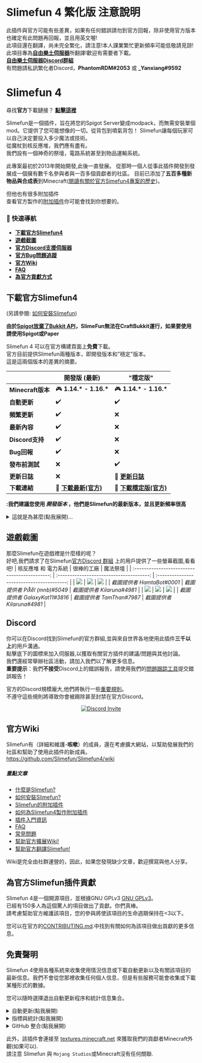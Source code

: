 # Slimefun 4 繁化版 注意說明
此插件與官方可能有些差異，如果有任何錯誤請勿到官方回報，除非使用官方版本也確定有此問題再回報，並且用英文喔!<br>
此項目還在翻譯，尚未完全繁化，請注意!本人課業繁忙更新頻率可能低敬請見諒!<br>
此項目專為[**自由樂土伺服器**](https://s.mcfreeland.net)所翻譯!歡迎有需要者下載。<br>
[**自由樂土伺服器Discord群組**](https://discord.gg/yTyJffF)<br>
有問題請私訊繁化者Discord，**PhantomRDM#2053** 或 **_Yanxiang#9592**

# Slimefun 4
尋找**官方**下載鏈接？ [**點擊這裡**](https://github.com/Slimefun/Slimefun4/blob/master/README.md#download-slimefun-4)

Slimefun是一個插件，旨在將您的Spigot Server變成modpack，而無需安裝單個mod。它提供了您可能想像的一切。從背包到噴氣背包！ Slimefun讓每個玩家可以自己決定要投入多少魔法或技術。<br>
從魔杖到核反應堆，我們應有盡有。<br>
我們設有一個神奇的祭壇，電路系統甚至到物品運輸系統。

此專案最初於2013年開始開發,此後一直發展。
從那時一個人從事此插件開發到發展成一個擁有數千名參與者與一百多個貢獻者的社區。
目前已添加了**五百多種新物品與合成表**到Minecraft([閱讀有關於官方Simefun4專案的歷史](https://github.com/Slimefun/Slimefun4/wiki/Slimefun-in-a-nutshell))。

但他也有很多附加插件<br>
查看官方製作的[附加插件](https://github.com/Slimefun/Slimefun4/wiki/Addons)你可能會找到你想要的。

### :compass: 快速導航
* **[下載官方Slimefun4](#下載官方Slimefun4)**
* **[遊戲截圖](#遊戲截圖)**
* **[官方Discord支援伺服器](#discord)**
* **[官方Bug問題追蹤](https://github.com/Slimefun/Slimefun4/issues)**
* **[官方Wiki](https://github.com/Slimefun/Slimefun4/wiki)**
* **[FAQ](https://github.com/Slimefun/Slimefun4/wiki/FAQ)**
* **[為官方貢獻方式](https://github.com/Slimefun/Slimefun4/blob/master/CONTRIBUTING.md)**

## 下載官方Slimefun4
(另請參閱: [如何安裝Slimefun](https://github.com/Slimefun/Slimefun4/wiki/Installing-Slimefun))

**由於[Spigot放棄了Bukkit API](https://www.spigotmc.org/threads/spigot-bungeecord-1-16-1.447405/#post-3852349)，SlimeFun無法在CraftBukkit運行，如果要使用請使用Spigot或Paper**

Slimefun 4 可以在官方構建頁面上**免費**下載。<br>
官方目前提供Slimefun兩種版本，即開發版本和"穩定"版本。<br>
這是這兩個版本的差異的摘要。

| | 開發版 (最新) | "穩定版" |
| ------------------ | -------- | -------- |
| **Minecraft版本** | :video_game: **1.14.\* - 1.16.\*** | :video_game: **1.14.\* - 1.16.\*** |
| **自動更新** | :heavy_check_mark: | :heavy_check_mark: |
| **頻繁更新** | :heavy_check_mark: | :x: |
| **最新內容** | :heavy_check_mark: | :x: |
| **Discord支持** | :heavy_check_mark: | :x: |
| **Bug回報** | :heavy_check_mark: | :x: |
| **發布前測試** | :x: | :heavy_check_mark: |
| **更新日誌** | :x: | :memo: **[更新日誌](https://github.com/Slimefun/Slimefun4/blob/master/CHANGELOG.md)** |
| **下載連結** | :floppy_disk: **[下載最新(官方)](https://thebusybiscuit.github.io/builds/TheBusyBiscuit/Slimefun4/master/)** | :floppy_disk: **[下載穩定版(官方)](https://thebusybiscuit.github.io/builds/TheBusyBiscuit/Slimefun4/stable/)** |

**:我們建議您使用 _開發版本_ ，他們是Slimefun的最新版本，並且更新頻率很高**
<details>
  <summary>這就是為甚麼(點我展開)...</summary>
  
“穩定”版本不會收到頻繁的更新及Bug修復。隨著時間的流逝，錯誤已得到修復，但是要使這些修復成為“穩定”的構建，需要一些時間。我們也不會接受或審查來自“穩定”版本的任何錯誤報告。實際上，它們只是舊的開發版本，看起來運行良好，沒有任何**重大**問題。

**為什麼要使用“穩定”版本呢？**<br>
雖然“穩定”構建肯定比開發版本構建包含更少的錯誤，但它們的更新進度非常慢。您可以確定它們不會包含**破壞遊戲**的問題，但是請放心，開發版本也幾乎不會包含此類問題。但是，如果您的伺服器或企業很大程度上依賴於Slimefun的版本，而該版本不會進行太多更改/更新，那麼選擇“穩定”版本就可以了。但是開發版本將為您帶來最佳體驗，包括功能和錯誤修復。

**那麼，“穩定”版本到底是什麼？為什麼要使用引號呢？**<br>
“穩定”版本實際上只是過時的開發版本，看起來運行良好，沒有任何**重大**問題。但是它們非無缺陷，因此，為什麼實際上稱它們為穩定是虛假的的。但是，只有有足夠多的人使用開發版本並報告遇到的任何錯誤時，這些版本才能真正保持“穩定”。否則，潛在的問題可能不會引起注意，並陷入“穩定”的狀態。同樣，我們真的建議您選擇開發版本。但是由於有些人真的想要“穩定”的構建，因此現在也可以選擇它們。

</details>

## 遊戲截圖
那麼Slimefun在遊戲裡是什麼樣的呢？<br>
好吧,我們請求了在Slimefun[官方Discord 群組](#discord) 上的用戶提供了一些螢幕截圖,看看吧!
|                 核反應堆 和 電力系統                  |            很棒的工廠             |          魔法祭壇           |
| :-------------------------------------------: | :--------------------------------------: | :----------------------------------------: |
| ![](https://raw.githubusercontent.com/Slimefun/Slimefun-Wiki/master/images/showcase1.png) | ![](https://raw.githubusercontent.com/Slimefun/Slimefun-Wiki/master/images/showcase6.png) | ![](https://raw.githubusercontent.com/Slimefun/Slimefun-Wiki/master/images/showcase5.png) |
| *截圖提供者 HamtaBot#0001* | *截圖提供者 Piͭxͪeͤl (mnb)#5049* | *截圖提供者 Kilaruna#4981* |
| ![](https://raw.githubusercontent.com/Slimefun/Slimefun-Wiki/master/images/showcase4.png) | ![](https://raw.githubusercontent.com/Slimefun/Slimefun-Wiki/master/images/showcase3.png) | ![](https://raw.githubusercontent.com/Slimefun/Slimefun-Wiki/master/images/showcase2.png) |
| *截圖提供者 GalaxyKat11#3816* | *截圖提供者 TamThan#7987* | *截圖提供者 Kilaruna#4981* |

## Discord
你可以在Discord找到Slimefun的官方群組,並與來自世界各地使用此插件**三千以上**的用戶溝通。<br>
點擊底下的圖標來加入伺服器,以獲取有關官方插件的建議/問題與其他討論。<br>
我們還經常舉辦社區活動，請加入我們以了解更多信息。<br>
**重要提示**：我們**不接受**Discord上的錯誤報告，請使用我們的[問題跟踪工具](https://github.com/Slimefun/Slimefun4/issues)提交錯誤報告！

官方的Discord規模龐大,他們將執行一些[重要規則](https://github.com/Slimefun/Slimefun4/wiki/Discord-Rules)。<br>
不遵守這些規則將導致你會被踢除甚至封禁在官方Discord。

<p align="center">
  <a href="https://discord.gg/slimefun">
    <img src="https://discordapp.com/api/guilds/565557184348422174/widget.png?style=banner3" alt="Discord Invite"/>
  </a>
</p>

## 官方Wiki
Slimefun有（詳細和維護-**咳嗽**）的成員，還在考慮擴大網站，以幫助發展我們的社區和幫助了使用此插件的新成員。 
https://github.com/Slimefun/Slimefun4/wiki

##### 重點文章
* [什麼是Slimefun?](https://github.com/Slimefun/Slimefun4/wiki/Slimefun-in-a-nutshell)
* [如何安裝Slimefun?](https://github.com/Slimefun/Slimefun4/wiki/Installing-Slimefun)
* [Slimefun的附加插件](https://github.com/Slimefun/Slimefun4/wiki/Addons)
* [如何為Slimefun4製作附加插件](https://github.com/Slimefun/Slimefun4/wiki/Developer-Guide)
* [插件入門資訊](https://github.com/Slimefun/Slimefun4/wiki/Getting-Started)
* [FAQ](https://github.com/Slimefun/Slimefun4/wiki/FAQ)
* [常見問題](https://github.com/Slimefun/Slimefun4/wiki/Common-Issues)
* [幫助官方擴展Wiki!](https://github.com/Slimefun/Slimefun4/wiki/Expanding-the-Wiki)
* [幫助官方翻譯Slimefun!](https://github.com/Slimefun/Slimefun4/wiki/Translating-Slimefun)

Wiki是完全由社群運營的，因此，如果您發現缺少文章，歡迎撰寫與他人分享。

## 為官方Slimefun插件貢獻
Slimefun 4是一個開源項目，並根據GNU GPLv3
[GNU GPLv3](https://github.com/Slimefun/Slimefun4/blob/master/LICENSE)。<br>
已經有150多人為這個驚人的項目做出了貢獻。你們真棒。<br>
請考慮幫助官方維護該項目，您的參與將使該項目的生命週期保持在<3以下。

您可以在官方的[CONTRIBUTING.md](https://github.com/Slimefun/Slimefun4/blob/master/CONTRIBUTING.md).中找到有關如何為該項目做出貢獻的更多信息。

## 免責聲明
Slimefun 4使用各種系統來收集使用情況信息或下載自動更新以及有關該項目的最新信息。我們不會從您那裡收集任何個人信息，但是有些服務可能會收集或下載某種形式的數據。

您可以隨時選擇退出自動更新程序和統計信息集合。

<details>
  <summary>自動更新(點我展開)</summary>

如果您是使用的**官方版本**  
Slimefun4將使用自動更新程序連接到 https://thebusybiscuit.github.io/builds/ 來檢查和下載更新。
默認情況下啟用此行為，但可以在下將其關閉/plugins/Slimefun/config.yml。<br>
但我們強烈建議您隨時保持自動更新狀態，因為您可能會錯過重要的問題修復程序。
如果您是使用的**此繁化版本**
將不會自動更新，此功能待增加  
</details>

<details>
  <summary>指標與統計(點我展開)</summary>
  
Slimefun4使用[bStats](https://bstats.org/plugin/bukkit/Slimefun/4574)收集有關此插件用法的匿名信息。<br>
這僅出於統計目的，因為我們對伺服器/玩家如何使用此插件感興趣。<br>
所有可用數據都是匿名的和匯總的，我們絕不會看到單個伺服器或玩家的信息。<br>
所有收集的數據均公開: https://bstats.org/plugin/bukkit/Slimefun/4574

您還可以禁用此紀錄行為 `/plugins/bStats/config.yml`。<br>
有關更多信息，請參見[bStats的隱私政策](https://bstats.org/privacy-policy)。

安裝此插件時，將自動下載我們的[bStats 模塊](https://github.com/Slimefun/MetricsModule)，該模塊將在服務器啟動時自動更新，而與主插件無關。這樣，在出現嚴重性能問題的情況下（例如，實時數據和對影響性能的影響的洞察力至關重要），我們可以自動向bStats模塊推出更新。
這些更新當然可以在下禁用/plugins/Slimefun/config.yml。要整體禁用指標收集，請參考上面的段落。

</details>

<details>
  <summary>GitHub 整合(點我展開)</summary>
  
最後，Slimefun4 連接至 https://api.github.com/ 以收集有關此開源專案的資訊.<br>
沒有任何有關於您或您的Minecraft伺服器訊息會發送到GitHub.

此訊息包括 (但不限於)
* 貢獻者列表，它們的用戶名稱與個人資料連結(來自儲存庫 `Slimefun/Slimefun4`, `Slimefun/Slimefun-Wiki` 和 `Slimefun/Resourcepack`)
* 此儲存庫中的未解決問題數量
* 此處存庫中帶處力的拉取請求數量
* 此儲存庫中的星星數
* 此儲存庫的分叉數量
* 此儲存庫中的代碼字節數
* 對該儲存庫的最後一次提交日期
</details>

此外，該插件會連接至 [textures.minecraft.net](https://www.minecraft.net/en-us) 來獲取我們的貢獻者Minecraft外觀(如果可以).<br>
請注意 Slimefun 與 `Mojang Studios`或Minecraft沒有任何關聯.
